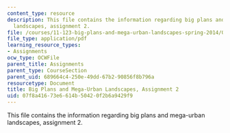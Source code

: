 ```yaml
---
content_type: resource
description: This file contains the information regarding big plans and mega-urban
  landscapes, assignment 2.
file: /courses/11-123-big-plans-and-mega-urban-landscapes-spring-2014/07f8a41673e6614b50420f2b6a9429f9_MIT11_123S14_assignment2.pdf
file_type: application/pdf
learning_resource_types:
- Assignments
ocw_type: OCWFile
parent_title: Assignments
parent_type: CourseSection
parent_uid: 689664c4-250e-49dd-67b2-90856f8b796a
resourcetype: Document
title: Big Plans and Mega-Urban Landscapes, Assignment 2
uid: 07f8a416-73e6-614b-5042-0f2b6a9429f9
---
```

This file contains the information regarding big plans and mega-urban landscapes, assignment 2.
